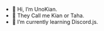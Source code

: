 - 👋 Hi, I’m UnoKian.
- 👀 They Call me Kian or Taha.
- 🌱 I’m currently learning Discord.js.

<!---
UnoKian/UnoKian is a ✨ special ✨ repository because its `README.md` (this file) appears on your GitHub profile.
You can click the Preview link to take a look at your changes.
--->
